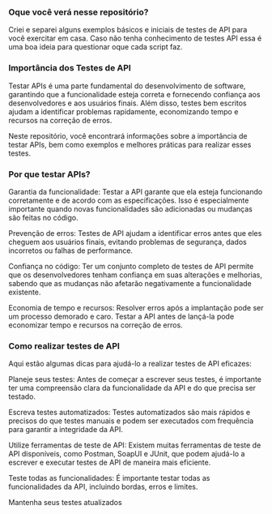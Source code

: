 ### Oque você verá nesse repositório?

Criei e separei alguns exemplos básicos e iniciais de testes de API para você exercitar em casa.
Caso não tenha conhecimento de testes API essa é uma boa ideia para questionar oque cada script faz.

### Importância dos Testes de API

Testar APIs é uma parte fundamental do desenvolvimento de software, garantindo que a funcionalidade esteja correta e fornecendo confiança aos desenvolvedores e aos usuários finais. Além disso, testes bem escritos ajudam a identificar problemas rapidamente, economizando tempo e recursos na correção de erros.

Neste repositório, você encontrará informações sobre a importância de testar APIs, bem como exemplos e melhores práticas para realizar esses testes.

### Por que testar APIs?

Garantia da funcionalidade: Testar a API garante que ela esteja funcionando corretamente e de acordo com as especificações. Isso é especialmente importante quando novas funcionalidades são adicionadas ou mudanças são feitas no código.

Prevenção de erros: Testes de API ajudam a identificar erros antes que eles cheguem aos usuários finais, evitando problemas de segurança, dados incorretos ou falhas de performance.

Confiança no código: Ter um conjunto completo de testes de API permite que os desenvolvedores tenham confiança em suas alterações e melhorias, sabendo que as mudanças não afetarão negativamente a funcionalidade existente.

Economia de tempo e recursos: Resolver erros após a implantação pode ser um processo demorado e caro. Testar a API antes de lançá-la pode economizar tempo e recursos na correção de erros.

### Como realizar testes de API
Aqui estão algumas dicas para ajudá-lo a realizar testes de API eficazes:

Planeje seus testes: Antes de começar a escrever seus testes, é importante ter uma compreensão clara da funcionalidade da API e do que precisa ser testado.

Escreva testes automatizados: Testes automatizados são mais rápidos e precisos do que testes manuais e podem ser executados com frequência para garantir a integridade da API.

Utilize ferramentas de teste de API: Existem muitas ferramentas de teste de API disponíveis, como Postman, SoapUI e JUnit, que podem ajudá-lo a escrever e executar testes de API de maneira mais eficiente.

Teste todas as funcionalidades: É importante testar todas as funcionalidades da API, incluindo bordas, erros e limites.

Mantenha seus testes atualizados
